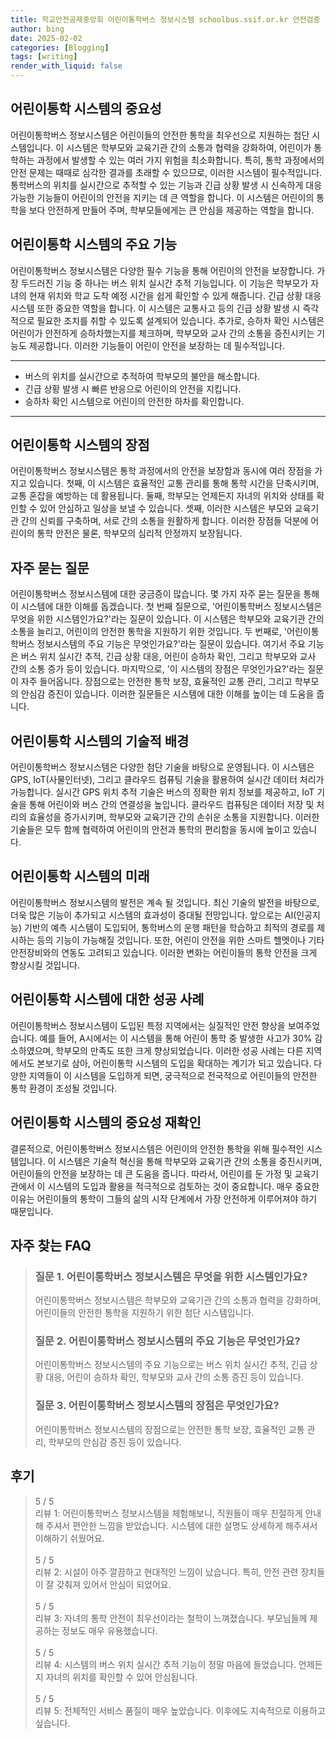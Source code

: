 ```yaml
---
title: 학교안전공제중앙회 어린이통학버스 정보시스템 schoolbus.ssif.or.kr 안전검증
author: bing
date: 2025-02-02
categories: [Blogging]
tags: [writing]
render_with_liquid: false
---
```



<h2 id='어린이통학 시스템의 중요성'>어린이통학 시스템의 중요성</h2>

<p>어린이통학버스 정보시스템은 어린이들의 안전한 통학을 최우선으로 지원하는 첨단 시스템입니다. 이 시스템은 학부모와 교육기관 간의 소통과 협력을 강화하여, 어린이가 통학하는 과정에서 발생할 수 있는 여러 가지 위험을 최소화합니다. 특히, 통학 과정에서의 안전 문제는 때때로 심각한 결과를 초래할 수 있으므로, 이러한 시스템이 필수적입니다. 통학버스의 위치를 실시간으로 추적할 수 있는 기능과 긴급 상황 발생 시 신속하게 대응 가능한 기능들이 어린이의 안전을 지키는 데 큰 역할을 합니다. 이 시스템은 어린이의 통학을 보다 안전하게 만들어 주며, 학부모들에게는 큰 안심을 제공하는 역할을 합니다.</p>

<h2 id='어린이통학 시스템의 주요 기능'>어린이통학 시스템의 주요 기능</h2>

<p>어린이통학버스 정보시스템은 다양한 필수 기능을 통해 어린이의 안전을 보장합니다. 가장 두드러진 기능 중 하나는 버스 위치 실시간 추적 기능입니다. 이 기능은 학부모가 자녀의 현재 위치와 학교 도착 예정 시간을 쉽게 확인할 수 있게 해줍니다. 긴급 상황 대응 시스템 또한 중요한 역할을 합니다. 이 시스템은 교통사고 등의 긴급 상황 발생 시 즉각적으로 필요한 조치를 취할 수 있도록 설계되어 있습니다. 추가로, 승하차 확인 시스템은 어린이가 안전하게 승하차했는지를 체크하며, 학부모와 교사 간의 소통을 증진시키는 기능도 제공합니다. 이러한 기능들이 어린이 안전을 보장하는 데 필수적입니다.</p>

<hr />

<ul>
    <li>버스의 위치를 실시간으로 추적하여 학부모의 불안을 해소합니다.</li>
    <li>긴급 상황 발생 시 빠른 반응으로 어린이의 안전을 지킵니다.</li>
    <li>승하차 확인 시스템으로 어린이의 안전한 하차를 확인합니다.</li>
</ul>

<hr />

<h2 id='어린이통학 시스템의 장점'>어린이통학 시스템의 장점</h2>

<p>어린이통학버스 정보시스템은 통학 과정에서의 안전을 보장함과 동시에 여러 장점을 가지고 있습니다. 첫째, 이 시스템은 효율적인 교통 관리를 통해 통학 시간을 단축시키며, 교통 혼잡을 예방하는 데 활용됩니다. 둘째, 학부모는 언제든지 자녀의 위치와 상태를 확인할 수 있어 안심하고 일상을 보낼 수 있습니다. 셋째, 이러한 시스템은 부모와 교육기관 간의 신뢰를 구축하며, 서로 간의 소통을 원활하게 합니다. 이러한 장점들 덕분에 어린이의 통학 안전은 물론, 학부모의 심리적 안정까지 보장됩니다.</p>

<h2 id='자주 묻는 질문'>자주 묻는 질문</h2>

<p>어린이통학버스 정보시스템에 대한 궁금증이 많습니다. 몇 가지 자주 묻는 질문을 통해 이 시스템에 대한 이해를 돕겠습니다. 첫 번째 질문으로, '어린이통학버스 정보시스템은 무엇을 위한 시스템인가요?'라는 질문이 있습니다. 이 시스템은 학부모와 교육기관 간의 소통을 늘리고, 어린이의 안전한 통학을 지원하기 위한 것입니다. 두 번째로, '어린이통학버스 정보시스템의 주요 기능은 무엇인가요?'라는 질문이 있습니다. 여기서 주요 기능은 버스 위치 실시간 추적, 긴급 상황 대응, 어린이 승하차 확인, 그리고 학부모와 교사 간의 소통 증가 등이 있습니다. 마지막으로, '이 시스템의 장점은 무엇인가요?'라는 질문이 자주 들어옵니다. 장점으로는 안전한 통학 보장, 효율적인 교통 관리, 그리고 학부모의 안심감 증진이 있습니다. 이러한 질문들은 시스템에 대한 이해를 높이는 데 도움을 줍니다.</p>

<h2 id='어린이통학 시스템의 기술적 배경'>어린이통학 시스템의 기술적 배경</h2>

<p>어린이통학버스 정보시스템은 다양한 첨단 기술을 바탕으로 운영됩니다. 이 시스템은 GPS, IoT(사물인터넷), 그리고 클라우드 컴퓨팅 기술을 활용하여 실시간 데이터 처리가 가능합니다. 실시간 GPS 위치 추적 기술은 버스의 정확한 위치 정보를 제공하고, IoT 기술을 통해 어린이와 버스 간의 연결성을 높입니다. 클라우드 컴퓨팅은 데이터 저장 및 처리의 효율성을 증가시키며, 학부모와 교육기관 간의 손쉬운 소통을 지원합니다. 이러한 기술들은 모두 함께 협력하여 어린이의 안전과 통학의 편리함을 동시에 높이고 있습니다.</p>

<h2 id='어린이통학 시스템의 미래'>어린이통학 시스템의 미래</h2>

<p>어린이통학버스 정보시스템의 발전은 계속 될 것입니다. 최신 기술의 발전을 바탕으로, 더욱 많은 기능이 추가되고 시스템의 효과성이 증대될 전망입니다. 앞으로는 AI(인공지능) 기반의 예측 시스템이 도입되어, 통학버스의 운행 패턴을 학습하고 최적의 경로를 제시하는 등의 기능이 가능해질 것입니다. 또한, 어린이 안전을 위한 스마트 헬멧이나 기타 안전장비와의 연동도 고려되고 있습니다. 이러한 변화는 어린이들의 통학 안전을 크게 향상시킬 것입니다.</p>

<h2 id='어린이통학 시스템에 대한 성공 사례'>어린이통학 시스템에 대한 성공 사례</h2>

<p>어린이통학버스 정보시스템이 도입된 특정 지역에서는 실질적인 안전 향상을 보여주었습니다. 예를 들어, A시에서는 이 시스템을 통해 어린이 통학 중 발생한 사고가 30% 감소하였으며, 학부모의 만족도 또한 크게 향상되었습니다. 이러한 성공 사례는 다른 지역에서도 본보기로 삼아, 어린이통학 시스템의 도입을 확대하는 계기가 되고 있습니다. 다양한 지역들이 이 시스템을 도입하게 되면, 궁극적으로 전국적으로 어린이들의 안전한 통학 환경이 조성될 것입니다.</p>

<h2 id='어린이통학 시스템의 중요성 재확인'>어린이통학 시스템의 중요성 재확인</h2>

<p>결론적으로, 어린이통학버스 정보시스템은 어린이의 안전한 통학을 위해 필수적인 시스템입니다. 이 시스템은 기술적 혁신을 통해 학부모와 교육기관 간의 소통을 증진시키며, 어린이들의 안전을 보장하는 데 큰 도움을 줍니다. 따라서, 어린이를 둔 가정 및 교육기관에서 이 시스템의 도입과 활용을 적극적으로 검토하는 것이 중요합니다. 매우 중요한 이유는 어린이들의 통학이 그들의 삶의 시작 단계에서 가장 안전하게 이루어져야 하기 때문입니다.</p>


<h2 id='자주_찾는_FAQ'>자주 찾는 FAQ</h2>
<div itemscope="" itemtype="https://schema.org/FAQPage"> 
<blockquote> 
<div itemscope="" itemprop="mainEntity" itemtype="https://schema.org/Question"> 
<h3 itemprop="name">질문 1. 어린이통학버스 정보시스템은 무엇을 위한 시스템인가요?</h3> 
<div itemscope="" itemprop="acceptedAnswer" itemtype="https://schema.org/Answer"> 
<span itemprop="text"> 
<p>어린이통학버스 정보시스템은 학부모와 교육기관 간의 소통과 협력을 강화하며, 어린이들의 안전한 통학을 지원하기 위한 첨단 시스템입니다.</p> 
</span> 
</div> 
</div> 
<div itemscope="" itemprop="mainEntity" itemtype="https://schema.org/Question"> 
<h3 itemprop="name">질문 2. 어린이통학버스 정보시스템의 주요 기능은 무엇인가요?</h3> 
<div itemscope="" itemprop="acceptedAnswer" itemtype="https://schema.org/Answer"> 
<span itemprop="text"> 
<p>어린이통학버스 정보시스템의 주요 기능으로는 버스 위치 실시간 추적, 긴급 상황 대응, 어린이 승하차 확인, 학부모와 교사 간의 소통 증진 등이 있습니다.</p> 
</span> 
</div> 
</div> 
<div itemscope="" itemprop="mainEntity" itemtype="https://schema.org/Question"> 
<h3 itemprop="name">질문 3. 어린이통학버스 정보시스템의 장점은 무엇인가요?</h3> 
<div itemscope="" itemprop="acceptedAnswer" itemtype="https://schema.org/Answer"> 
<span itemprop="text"> 
<p>어린이통학버스 정보시스템의 장점으로는 안전한 통학 보장, 효율적인 교통 관리, 학부모의 안심감 증진 등이 있습니다.</p> 
</span> 
</div> 
</div> 
</blockquote> 
</div>
<h2 id='후기'>후기</h2>
<div itemscope itemtype="https://schema.org/Product">
  <blockquote>
  <div itemprop="review" itemscope itemtype="https://schema.org/Review">
      <div itemprop="reviewRating" itemscope itemtype="https://schema.org/Rating"> <span itemprop="ratingValue">5</span> / <span itemprop="bestRating">5</span> </div>
      <span itemprop="reviewBody">리뷰 1: 어린이통학버스 정보시스템을 체험해보니, 직원들이 매우 친절하게 안내해 주셔서 편안한 느낌을 받았습니다. 시스템에 대한 설명도 상세하게 해주셔서 이해하기 쉬웠어요.</span>
  </div>
  <br>
  <div itemprop="review" itemscope itemtype="https://schema.org/Review">
      <div itemprop="reviewRating" itemscope itemtype="https://schema.org/Rating"> <span itemprop="ratingValue">5</span> / <span itemprop="bestRating">5</span> </div>
      <span itemprop="reviewBody">리뷰 2: 시설이 아주 깔끔하고 현대적인 느낌이 났습니다. 특히, 안전 관련 장치들이 잘 갖춰져 있어서 안심이 되었어요.</span>
  </div>
  <br>
  <div itemprop="review" itemscope itemtype="https://schema.org/Review">
      <div itemprop="reviewRating" itemscope itemtype="https://schema.org/Rating"> <span itemprop="ratingValue">5</span> / <span itemprop="bestRating">5</span> </div>
      <span itemprop="reviewBody">리뷰 3: 자녀의 통학 안전이 최우선이라는 철학이 느껴졌습니다. 부모님들께 제공하는 정보도 매우 유용했습니다.</span>
  </div>
  <br>
  <div itemprop="review" itemscope itemtype="https://schema.org/Review">
      <div itemprop="reviewRating" itemscope itemtype="https://schema.org/Rating"> <span itemprop="ratingValue">5</span> / <span itemprop="bestRating">5</span> </div>
      <span itemprop="reviewBody">리뷰 4: 시스템의 버스 위치 실시간 추적 기능이 정말 마음에 들었습니다. 언제든지 자녀의 위치를 확인할 수 있어 안심됩니다.</span>
  </div>
  <br>
  <div itemprop="review" itemscope itemtype="https://schema.org/Review">
      <div itemprop="reviewRating" itemscope itemtype="https://schema.org/Rating"> <span itemprop="ratingValue">5</span> / <span itemprop="bestRating">5</span> </div>
      <span itemprop="reviewBody">리뷰 5: 전체적인 서비스 품질이 매우 높았습니다. 이후에도 지속적으로 이용하고 싶습니다.</span>
  </div>
  </blockquote>
</div>
